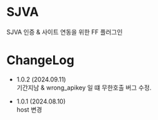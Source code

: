 # SJVA

SJVA 인증 & 사이트 연동을 위한 FF 플러그인


# ChangeLog
- 1.0.2 (2024.09.11)   
  기간지남 & wrong_apikey 일 떄 무한호출 버그 수정.   

- 1.0.1 (2024.08.10)   
  host 변경   
